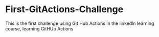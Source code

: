 # First-GitActions-Challenge
This is the first challenge using Git Hub Actions in the linkedln learning course, learning GitHUb Actions
